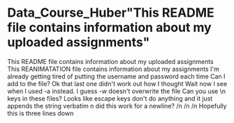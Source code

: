 # Data_Course_Huber"This README file contains information about my uploaded assignments" 
This README file contains information about my uploaded assignments
This REANIMATATION file contains information about my assignments
I'm already getting tired of putting the username and password each time
Can I add to the file?
Ok that last one didn't work out how I thought
Wait now I see when I used -a instead. I guess -w doesn't overwrite the file
Can you use \n keys in these files?
Looks like escape keys don't do anything and it just appends the string verbatim
n
did this work for a newline?
/n
/n
/n
Hopefully this is three lines down
